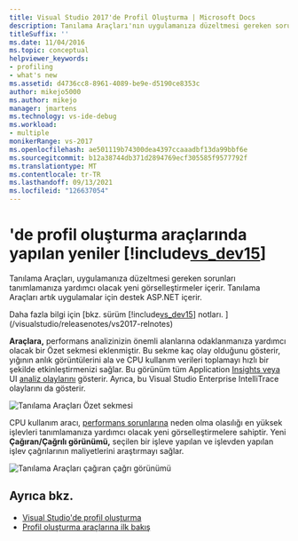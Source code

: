 ```yaml
---
title: Visual Studio 2017'de Profil Oluşturma | Microsoft Docs
description: Tanılama Araçları'nın uygulamanıza düzeltmesi gereken sorunları tanımlamanıza yardımcı olacak yeni görselleştirmeler olduğunu öğrenin.
titleSuffix: ''
ms.date: 11/04/2016
ms.topic: conceptual
helpviewer_keywords:
- profiling
- what's new
ms.assetid: d4736cc8-8961-4089-be9e-d5190ce8353c
author: mikejo5000
ms.author: mikejo
manager: jmartens
ms.technology: vs-ide-debug
ms.workload:
- multiple
monikerRange: vs-2017
ms.openlocfilehash: ae501119b74300dea4397ccaaadbf13da99bbf6e
ms.sourcegitcommit: b12a38744db371d2894769ecf305585f9577792f
ms.translationtype: MT
ms.contentlocale: tr-TR
ms.lasthandoff: 09/13/2021
ms.locfileid: "126637054"
---
```

# <a name="whats-new-in-profiling-tools-in-includevs_dev15"></a>'de profil oluşturma araçlarında yapılan yeniler [!include[vs_dev15](../misc/includes/vs_dev15_md.md)]

Tanılama Araçları, uygulamanıza düzeltmesi gereken sorunları tanımlamanıza yardımcı olacak yeni görselleştirmeler içerir. Tanılama Araçları artık uygulamalar için destek ASP.NET içerir.

Daha fazla bilgi için [bkz. sürüm [!include[vs_dev15](../misc/includes/vs_dev15_md.md)] notları. ](/visualstudio/releasenotes/vs2017-relnotes)

**Araçlara,** performans analizinizin önemli alanlarına odaklanmanıza yardımcı olacak bir Özet sekmesi eklenmiştir. Bu sekme kaç olay olduğunu gösterir, yığının anlık görüntülerini ala ve CPU kullanım verileri toplamayı hızlı bir şekilde etkinleştirmenizi sağlar. Bu görünüm tüm Application [Insights veya](/azure/azure-monitor/app/visual-studio) UI [analiz olaylarını](/visualstudio/releasenotes/vs2017-relnotes) gösterir. Ayrıca, bu Visual Studio Enterprise IntelliTrace olaylarını da gösterir.

![Tanılama Araçları Özet sekmesi](../profiling/media/diag-tools-summary-tab-2.png "DiagToolsSummaryTab")

CPU kullanım aracı, [performans sorunlarına](../profiling/Beginners-Guide-to-Performance-Profiling.md) neden olma olasılığı en yüksek işlevleri tanımlamanıza yardımcı olacak yeni görselleştirmelere sahiptir. Yeni **Çağıran/Çağrılı görünümü,** seçilen bir işleve yapılan ve işlevden yapılan işlev çağrılarının maliyetlerini araştırmayı sağlar.

![Tanılama Araçları çağıran çağrı görünümü](../profiling/media/diag-tools-caller-callee-2.png "DiagToolsCallerCallee")

## <a name="see-also"></a>Ayrıca bkz.

- [Visual Studio'de profil oluşturma](../profiling/index.yml)
- [Profil oluşturma araçlarına ilk bakış](../profiling/profiling-feature-tour.md)